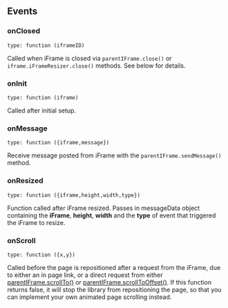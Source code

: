 ## Events

### onClosed

	type: function (iframeID)

Called when iFrame is closed via `parentIFrame.close()` or `iframe.iFrameResizer.close()` methods. See below for details.

### onInit

	type: function (iframe)

Called after initial setup.

### onMessage

	type: function ({iframe,message})

Receive message posted from iFrame with the `parentIFrame.sendMessage()` method.

### onResized

	type: function ({iframe,height,width,type})

Function called after iFrame resized. Passes in messageData object containing the **iFrame**, **height**, **width** and the **type** of event that triggered the iFrame to resize.

### onScroll

	type: function ({x,y})

Called before the page is repositioned after a request from the iFrame, due to either an in page link, or a direct request from either [parentIFrame.scrollTo()](#scrolltoxy) or [parentIFrame.scrollToOffset()](#scrolltooffsetxy). If this function returns false, it will stop the library from repositioning the page, so that you can implement your own animated page scrolling instead.
